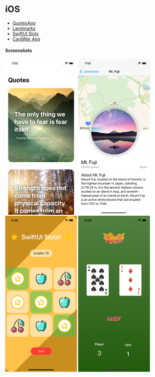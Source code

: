 # iOS

- [QuotesApp](https://github.com/ashwindasr/iOS/tree/main/QuotesApp)
- [Landmarks](https://github.com/ashwindasr/iOS/tree/main/Landmarks)
- [SwiftUI Slots](https://github.com/ashwindasr/iOS/tree/main/swiftui-slots)
- [CardWar App](https://github.com/ashwindasr/iOS/tree/main/Warapp)

#### Screenshots

<a href="url"><img src="https://github.com/ashwindasr/iOS/blob/main/QuotesApp/screenshot1.png" height="500" width="231" ></a>
<a href="url"><img src="https://github.com/ashwindasr/iOS/blob/main/Landmarks/screenshot2.png" height="500" width="231" ></a>
<a href="url"><img src="https://github.com/ashwindasr/iOS/blob/main/swiftui-slots/screenshot2.png" height="500" width="231" ></a>
<a href="url"><img src="https://github.com/ashwindasr/iOS/blob/main/Warapp/Screenshot.png" height="500" width="231" ></a>


